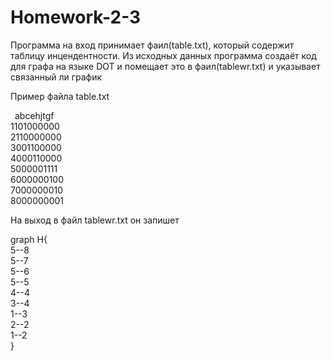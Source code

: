 # Homework-2-3
<p>Программа на вход принимает фаил(table.txt), который содержит таблицу инцендентности.
Из исходных данных программа создаёт код для графа на языке DOT и помещает это в фаил(tablewr.txt) и указывает связанный ли график</p>
<p>Пример файла table.txt</p>
<p> &ensp;abcehjtgf<br>
1101000000<br>
2110000000<br>
3001100000<br>
4000110000<br>
5000001111<br>
6000000100<br>
7000000010<br>
8000000001</p>
<p>На выход в файл tablewr.txt он запишет</p>
<p>graph H{<br>
5--8<br>
5--7<br>
5--6<br>
5--5<br>
4--4<br>
3--4<br>
1--3<br>
2--2<br>
1--2<br>
}</p>
